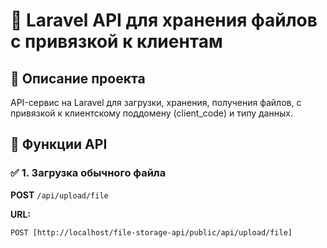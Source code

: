 # 📁 Laravel API для хранения файлов с привязкой к клиентам

## 📌 Описание проекта
API-сервис на Laravel для загрузки, хранения, получения файлов, с привязкой к клиентскому поддомену (client_code) и типу данных.

## 🚀 Функции API

### ✅ 1. Загрузка обычного файла
**POST** `/api/upload/file`

**URL:**
```http
POST [http://localhost/file-storage-api/public/api/upload/file]

